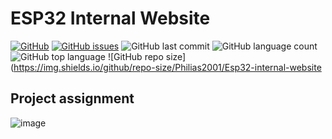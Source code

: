 # ESP32 Internal Website

[![GitHub](https://img.shields.io/github/license/Philias2001/Esp32-internal-website)](https://github.com/Philias2001/Esp32-internal-website/blob/main/LICENSE) [![GitHub issues](https://img.shields.io/github/issues/Philias2001/Esp32-internal-website)](https://github.com/Philias2001/Esp32-internal-website/issues) ![GitHub last commit](https://img.shields.io/github/last-commit/Philias2001/Esp32-internal-website)
![GitHub language count](https://img.shields.io/github/languages/count/Philias2001/Esp32-internal-website) ![GitHub top language](https://img.shields.io/github/languages/top/Philias2001/Esp32-internal-website) ![GitHub repo size](https://img.shields.io/github/repo-size/Philias2001/Esp32-internal-website

## Project assignment
![image](https://user-images.githubusercontent.com/37706827/158782638-9272c097-22b4-400f-b990-e484ff77a308.png)
